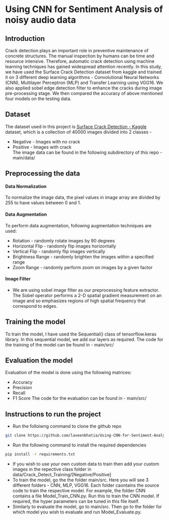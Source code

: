 # Using CNN for Sentiment Analysis of noisy audio data


## Introduction
Crack detection plays an important role in preventive maintenance of concrete structures. The manual inspection by humans can be time and resource intensive. Therefore, automatic crack detection using machine learning techniques has gained widespread attention recently. In this study, we have used the Surface Crack Detection dataset from kaggle and trained it on 3 different deep learning algorithms - Convolutional Neural Networks (CNN), Multilayer Perceptron (MLP) and Transfer Learning using VGG16. We also applied sobel edge detection filter to enhance the cracks during image pre-processing stage. We then compared the accuracy of above mentioned four models on the testing data.

## Dataset
The dataset used in this project is [Surface Crack Detection - Kaggle](https://www.kaggle.com/datasets/arunrk7/surface-crack-detection) dataset, which is a collection of 40000 images divided into 2 classes - 
* Negative - Images with no crack
* Positive - Images with crack  
The image data can be found in the following subdirectory of this repo - main/data/

## Preprocessing the data
#### Data Normalization
To normalize the image data, the pixel values in image array are divided by 255 to have values between 0 and 1.
#### Data Augmentation
To perform data augmentation, following augmentation techniques are used:
* Rotation - randomly rotate images by 90 degrees
* Horizontal Flip - randomly flip images horizontally
* Vertical Flip - randomly flip images vertically
* Brightness Range - randomly brighten the images within a specified range
* Zoom Range - randomly perform zoom on images by a given factor
#### Image Filter
* We are using sobel image filter as our preprocessing feature extractor. The Sobel operator performs a 2-D spatial gradient measurement on an image and so emphasizes regions of high spatial frequency that correspond to edges.
## Training the model
To train the model, I have used the Sequential() class of tensorflow.keras library. In this sequential model, we add our layers as required.
The code for the training of the model can be found in - main/src/

## Evaluation the model
Evaluation of the model is done using the following matrices:
* Accuracy
* Precision
* Recall
* F1 Score
The code for the evaluation can be found in - main/src/

## Instructions to run the project
* Run the folloiwng command to clone the github repo
```bash
git clone https://github.com/laveenbhatia/Using-CNN-for-Sentiment-Analysis-of-Noisy-Audio-Data.git
```

* Run the following command to install the required dependencies
```bash
pip install -r requirements.txt
```

* If you wish to use your own custom data to train then add your custom images in the repective class folder in data/Crack_Detect_Training/[Negative/Positive]
* To train the model, go the the folder main/src. Here you will see 3 different folders - CNN, MLP, VGG16. Each folder caontains the source code to train the respective model. For example, the folder CNN contains a file Model_Train_CNN.py. Run this to train the CNN model. If required, the hyper parameters can be tuned in this file itself.
* Similarly to evaluate the model, go to main/src. Then go to the folder for which model you wish to evaluate and run Model_Evaluate.py.